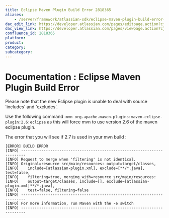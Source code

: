 ```yaml
---
title: Eclipse Maven Plugin Build Error 2818365
aliases:
    - /server/framework/atlassian-sdk/eclipse-maven-plugin-build-error-2818365.html
dac_edit_link: https://developer.atlassian.com/pages/editpage.action?cjm=wozere&pageId=2818365
dac_view_link: https://developer.atlassian.com/pages/viewpage.action?cjm=wozere&pageId=2818365
confluence_id: 2818365
platform:
product:
category:
subcategory:
---
```

# Documentation : Eclipse Maven Plugin Build Error

Please note that the new Eclipse plugin is unable to deal with source 'includes' and 'excludes'.

Use the following command :`mvn org.apache.maven.plugins:maven-eclipse-plugin:2.6:eclipse` as this will force mvn to use version 2.6 of the maven eclipse plugin.

The error that you will see if 2.7 is used in your mvn build :

    [ERROR] BUILD ERROR
    [INFO] ------------------------------------------------------------------------
    [INFO] Request to merge when 'filtering' is not identical. 
    [INFO] Original=resource src/main/resources: output=target/classes, 
    [INFO]    include=[atlassian-plugin.xml], exclude=[**/*.java], test=false, 
    [INFO]    filtering=true, merging with=resource src/main/resources: 
    [INFO]    output=target/classes, include=[], exclude=[atlassian-plugin.xml|**/*.java], 
    [INFO]    test=false, filtering=false
    [INFO] ------------------------------------------------------------------------
    [INFO] For more information, run Maven with the -e switch
    [INFO] ------------------------------------------------------------------------

















































































































































































































































































































